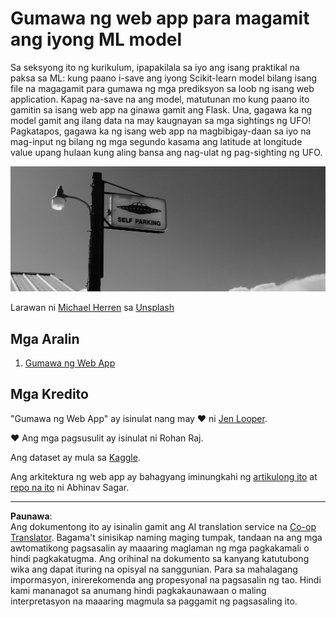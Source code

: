 <!--
CO_OP_TRANSLATOR_METADATA:
{
  "original_hash": "9836ff53cfef716ddfd70e06c5f43436",
  "translation_date": "2025-08-29T13:47:53+00:00",
  "source_file": "3-Web-App/README.md",
  "language_code": "tl"
}
-->
# Gumawa ng web app para magamit ang iyong ML model

Sa seksyong ito ng kurikulum, ipapakilala sa iyo ang isang praktikal na paksa sa ML: kung paano i-save ang iyong Scikit-learn model bilang isang file na magagamit para gumawa ng mga prediksyon sa loob ng isang web application. Kapag na-save na ang model, matutunan mo kung paano ito gamitin sa isang web app na ginawa gamit ang Flask. Una, gagawa ka ng model gamit ang ilang data na may kaugnayan sa mga sightings ng UFO! Pagkatapos, gagawa ka ng isang web app na magbibigay-daan sa iyo na mag-input ng bilang ng mga segundo kasama ang latitude at longitude value upang hulaan kung aling bansa ang nag-ulat ng pag-sighting ng UFO.

![UFO Parking](../../../translated_images/ufo.9e787f5161da9d4d1dafc537e1da09be8210f2ee996cb638aa5cee1d92867a04.tl.jpg)

Larawan ni <a href="https://unsplash.com/@mdherren?utm_source=unsplash&utm_medium=referral&utm_content=creditCopyText">Michael Herren</a> sa <a href="https://unsplash.com/s/photos/ufo?utm_source=unsplash&utm_medium=referral&utm_content=creditCopyText">Unsplash</a>

## Mga Aralin

1. [Gumawa ng Web App](1-Web-App/README.md)

## Mga Kredito

"Gumawa ng Web App" ay isinulat nang may ♥️ ni [Jen Looper](https://twitter.com/jenlooper).

♥️ Ang mga pagsusulit ay isinulat ni Rohan Raj.

Ang dataset ay mula sa [Kaggle](https://www.kaggle.com/NUFORC/ufo-sightings).

Ang arkitektura ng web app ay bahagyang iminungkahi ng [artikulong ito](https://towardsdatascience.com/how-to-easily-deploy-machine-learning-models-using-flask-b95af8fe34d4) at [repo na ito](https://github.com/abhinavsagar/machine-learning-deployment) ni Abhinav Sagar.

---

**Paunawa**:  
Ang dokumentong ito ay isinalin gamit ang AI translation service na [Co-op Translator](https://github.com/Azure/co-op-translator). Bagama't sinisikap naming maging tumpak, tandaan na ang mga awtomatikong pagsasalin ay maaaring maglaman ng mga pagkakamali o hindi pagkakatugma. Ang orihinal na dokumento sa kanyang katutubong wika ang dapat ituring na opisyal na sanggunian. Para sa mahalagang impormasyon, inirerekomenda ang propesyonal na pagsasalin ng tao. Hindi kami mananagot sa anumang hindi pagkakaunawaan o maling interpretasyon na maaaring magmula sa paggamit ng pagsasaling ito.